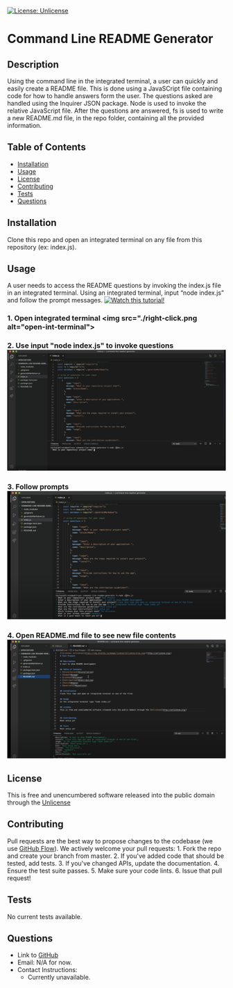 [![License: Unlicense](https://img.shields.io/badge/license-Unlicense-blue.svg)](http://unlicense.org/)
# Command Line README Generator

## Description
Using the command line in the integrated terminal, a user can quickly and easily create a README file. This is done using a JavaSCript file containing code for how to handle answers form the user. The questions asked are handled using the Inquirer JSON package. Node is used to invoke the relative JavaScript file. After the questions are answered, fs is used to write a new README.md file, in the repo folder, containing all the provided information.

## Table of Contents
* [Installation](#installation)
* [Usage](#usage)
* [License](#license)
* [Contributing](#contributing)
* [Tests](#tests)
* [Questions](#questions)

## Installation
Clone this repo and open an integrated terminal on any file from this repository (ex: index.js).

## Usage
A user needs to access the README questions by invoking the index.js file in an integrated terminal. Using an integrated terminal, input “node index.js” and follow the prompt messages.
[![Watch this tutorial!]("./tutorial.png")](https://drive.google.com/file/d/1jpFTixqfSgUBDUg5ImpLKwr_IeDEGYX0/view)
### 1. Open integrated terminal <img src="./right-click.png alt="open-int-terminal">
### 2. Use input "node index.js" to invoke questions <img src="./int-term.png" alt="node">
### 3. Follow prompts <img src="./prompts.png" alt="prompts">
### 4. Open README.md file to see new file contents <img src="./final.png" alt="readme-preview">

## License
This is free and unencumbered software released into the public domain through the [Unlicense](http://unlicense.org/)


## Contributing
Pull requests are the best way to propose changes to the codebase (we use [GitHub Flow](https://guides.github.com/introduction/flow/index.html)). We actively welcome your pull requests: 1. Fork the repo and create your branch from master. 2. If you've added code that should be tested, add tests. 3. If you've changed APIs, update the documentation. 4. Ensure the test suite passes. 5. Make sure your code lints. 6. Issue that pull request!

## Tests
No current tests available.

## Questions 
* Link to [GitHub](https://github.com/HayWah27)
* Email: N/A for now.
* Contact Instructions: 
  * Currently unavailable.